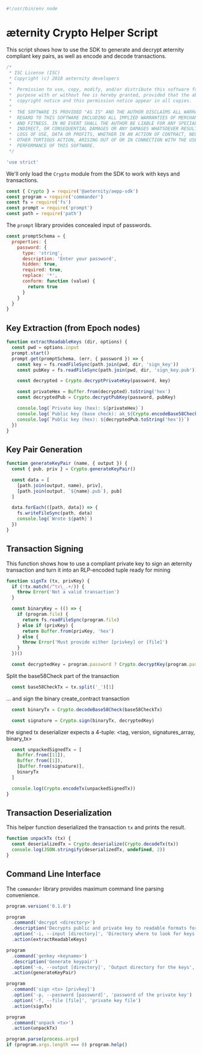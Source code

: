 





  

```js
#!/usr/bin/env node

```







# æternity Crypto Helper Script

This script shows how to use the SDK to generate and decrypt æternity
compliant key pairs, as well as encode and decode transactions.


  

```js
/*
 * ISC License (ISC)
 * Copyright (c) 2018 aeternity developers
 *
 *  Permission to use, copy, modify, and/or distribute this software for any
 *  purpose with or without fee is hereby granted, provided that the above
 *  copyright notice and this permission notice appear in all copies.
 *
 *  THE SOFTWARE IS PROVIDED "AS IS" AND THE AUTHOR DISCLAIMS ALL WARRANTIES WITH
 *  REGARD TO THIS SOFTWARE INCLUDING ALL IMPLIED WARRANTIES OF MERCHANTABILITY
 *  AND FITNESS. IN NO EVENT SHALL THE AUTHOR BE LIABLE FOR ANY SPECIAL, DIRECT,
 *  INDIRECT, OR CONSEQUENTIAL DAMAGES OR ANY DAMAGES WHATSOEVER RESULTING FROM
 *  LOSS OF USE, DATA OR PROFITS, WHETHER IN AN ACTION OF CONTRACT, NEGLIGENCE OR
 *  OTHER TORTIOUS ACTION, ARISING OUT OF OR IN CONNECTION WITH THE USE OR
 *  PERFORMANCE OF THIS SOFTWARE.
 */

'use strict'


```







We'll only load the `Crypto` module from the SDK to work with keys and
transactions.


  

```js
const { Crypto } = require('@aeternity/aepp-sdk')
const program = require('commander')
const fs = require('fs')
const prompt = require('prompt')
const path = require('path')


```







The `prompt` library provides concealed input of passwords.


  

```js
const promptSchema = {
  properties: {
    password: {
      type: 'string',
      description: 'Enter your password',
      hidden: true,
      required: true,
      replace: '*',
      conform: function (value) {
        return true
      }
    }
  }
}


```







## Key Extraction (from Epoch nodes)


  

```js
function extractReadableKeys (dir, options) {
  const pwd = options.input
  prompt.start()
  prompt.get(promptSchema, (err, { password }) => {
    const key = fs.readFileSync(path.join(pwd, dir, 'sign_key'))
    const pubKey = fs.readFileSync(path.join(pwd, dir, 'sign_key.pub'))

    const decrypted = Crypto.decryptPrivateKey(password, key)

    const privateHex = Buffer.from(decrypted).toString('hex')
    const decryptedPub = Crypto.decryptPubKey(password, pubKey)

    console.log(`Private key (hex): ${privateHex}`)
    console.log(`Public key (base check): ak_${Crypto.encodeBase58Check(decryptedPub)}`)
    console.log(`Public key (hex): ${decryptedPub.toString('hex')}`)
  })
}


```







## Key Pair Generation


  

```js
function generateKeyPair (name, { output }) {
  const { pub, priv } = Crypto.generateKeyPair()

  const data = [
    [path.join(output, name), priv],
    [path.join(output, `${name}.pub`), pub]
  ]

  data.forEach(([path, data]) => {
    fs.writeFileSync(path, data)
    console.log(`Wrote ${path}`)
  })
}


```







## Transaction Signing

This function shows how to use a compliant private key to sign an æternity
transaction and turn it into an RLP-encoded tuple ready for mining


  

```js
function signTx (tx, privKey) {
  if (!tx.match(/^tx\_.+/)) {
    throw Error('Not a valid transaction')
  }

  const binaryKey = (() => {
    if (program.file) {
      return fs.readFileSync(program.file)
    } else if (privKey) {
      return Buffer.from(privKey, 'hex')
    } else {
      throw Error('Must provide either [privkey] or [file]')
    }
  })()

  const decryptedKey = program.password ? Crypto.decryptKey(program.password, binaryKey) : binaryKey


```







Split the base58Check part of the transaction


  

```js
  const base58CheckTx = tx.split('_')[1]

```







... and sign the binary create_contract transaction


  

```js
  const binaryTx = Crypto.decodeBase58Check(base58CheckTx)

  const signature = Crypto.sign(binaryTx, decryptedKey)


```







the signed tx deserializer expects a 4-tuple:
<tag, version, signatures_array, binary_tx>


  

```js
  const unpackedSignedTx = [
    Buffer.from([11]),
    Buffer.from([1]),
    [Buffer.from(signature)],
    binaryTx
  ]

  console.log(Crypto.encodeTx(unpackedSignedTx))
}


```







## Transaction Deserialization

This helper function deserialized the transaction `tx` and prints the result.


  

```js
function unpackTx (tx) {
  const deserializedTx = Crypto.deserialize(Crypto.decodeTx(tx))
  console.log(JSON.stringify(deserializedTx, undefined, 2))
}


```







## Command Line Interface

The `commander` library provides maximum command line parsing convenience.


  

```js
program.version('0.1.0')

program
  .command('decrypt <directory>')
  .description('Decrypts public and private key to readable formats for testing purposes')
  .option('-i, --input [directory]', 'Directory where to look for keys', '.')
  .action(extractReadableKeys)

program
  .command('genkey <keyname>')
  .description('Generate keypair')
  .option('-o, --output [directory]', 'Output directory for the keys', '.')
  .action(generateKeyPair)

program
  .command('sign <tx> [privkey]')
  .option('-p, --password [password]', 'password of the private key')
  .option('-f, --file [file]', 'private key file')
  .action(signTx)

program
  .command('unpack <tx>')
  .action(unpackTx)

program.parse(process.argv)
if (program.args.length === 0) program.help()


```




